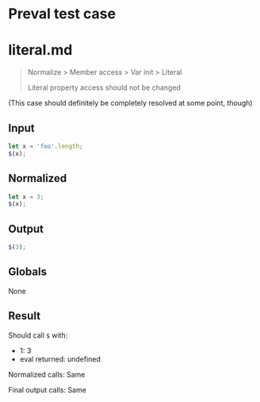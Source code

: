 # Preval test case

# literal.md

> Normalize > Member access > Var init > Literal
>
> Literal property access should not be changed

(This case should definitely be completely resolved at some point, though)

## Input

`````js filename=intro
let x = 'foo'.length;
$(x);
`````

## Normalized

`````js filename=intro
let x = 3;
$(x);
`````

## Output

`````js filename=intro
$(3);
`````

## Globals

None

## Result

Should call `$` with:
 - 1: 3
 - eval returned: undefined

Normalized calls: Same

Final output calls: Same
